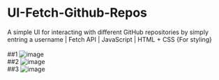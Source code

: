 # UI-Fetch-Github-Repos
A simple UI for interacting with different GitHub repositories by simply entring a username | Fetch API | JavaScript | HTML + CSS {For styling}
<br><br>
##1
![image](https://github.com/MYassineBoum/UI-Fetch-Github-Repos/assets/115194839/a8dd9f8c-a1e4-4a88-9c5b-fff8ec95c553)
<br>
##2
![image](https://github.com/MYassineBoum/UI-Fetch-Github-Repos/assets/115194839/f1cc813e-c7a7-4e04-a302-2a33a2023bd2)
<br>
##3
![image](https://github.com/MYassineBoum/UI-Fetch-Github-Repos/assets/115194839/9fc32248-587a-4d01-9fea-fd68be3e0e02)


